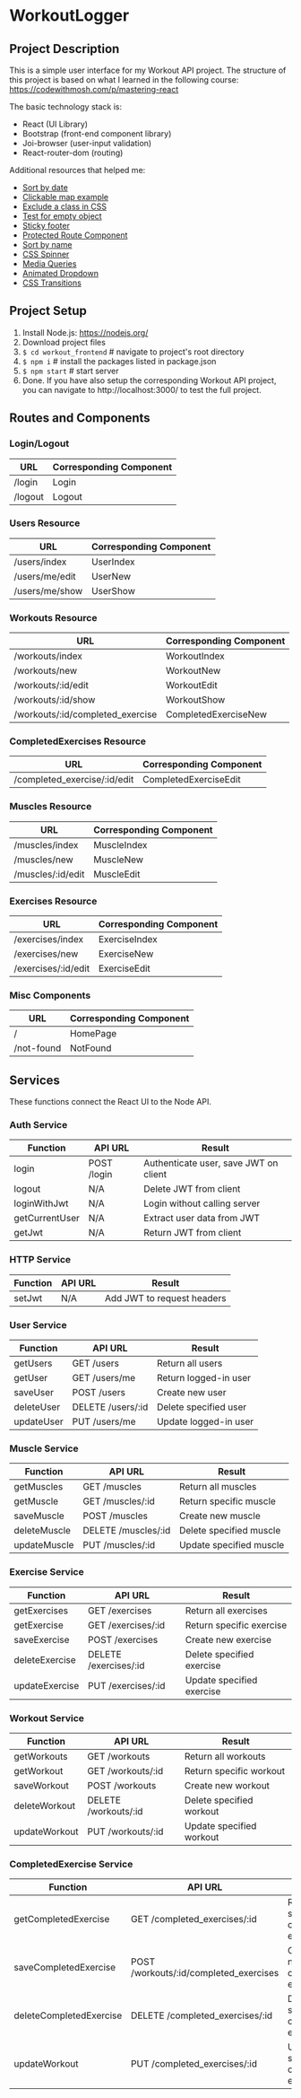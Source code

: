 # WorkoutLogger

## Project Description
This is a simple user interface for my Workout API project. The structure of
this project is based on what I learned in the following course: https://codewithmosh.com/p/mastering-react

 The basic technology stack is:
* React (UI Library)
* Bootstrap (front-end component library)
* Joi-browser (user-input validation)
* React-router-dom (routing)

Additional resources that helped me:
* [Sort by date](https://stackoverflow.com/questions/10123953/sort-javascript-object-array-by-date)
* [Clickable map example](https://codepen.io/websitebeaver/pen/oLGGNz)
* [Exclude a class in CSS](https://stackoverflow.com/questions/16201948/how-to-exclude-particular-class-name-in-css-selector/16202009)
* [Test for empty object](https://stackoverflow.com/questions/679915/how-do-i-test-for-an-empty-javascript-object)
* [Sticky footer](https://www.learnenough.com/css-and-layout-tutorial)
* [Protected Route Component](https://reacttraining.com/react-router/web/example/auth-workflow)
* [Sort by name](https://developer.mozilla.org/en-US/docs/Web/JavaScript/Reference/Global_Objects/Array/sort)
* [CSS Spinner](https://www.w3schools.com/howto/howto_css_loader.asp)
* [Media Queries](https://stackoverflow.com/questions/8549529/what-is-the-difference-between-screen-and-only-screen-in-media-queries)
* [Animated Dropdown](https://www.learnenough.com/css-and-layout-tutorial?single_page=1#sec-details-mobile-dropdown)
* [CSS Transitions](https://developer.mozilla.org/en-US/docs/Web/CSS/CSS_Transitions/Using_CSS_transitions#Defining_transitions)

## Project Setup
1. Install Node.js: https://nodejs.org/
2. Download project files
3. ``` $ cd workout_frontend ``` # navigate to project's root directory
4. ``` $ npm i ``` # install the packages listed in package.json
5. ``` $ npm start ``` # start server
6. Done. If you have also setup the corresponding Workout API project, you can navigate to http://localhost:3000/ to test the full project.

## Routes and Components
### Login/Logout
|URL|Corresponding Component|
|---|---|
/login|Login|
/logout|Logout|

### Users Resource
|URL|Corresponding Component|
|---|---|
/users/index|UserIndex|
/users/me/edit|UserNew|
/users/me/show|UserShow|

### Workouts Resource
|URL|Corresponding Component|
|---|---|
/workouts/index|WorkoutIndex|
/workouts/new|WorkoutNew|
/workouts/:id/edit|WorkoutEdit|
/workouts/:id/show|WorkoutShow|
/workouts/:id/completed_exercise|CompletedExerciseNew|

### CompletedExercises Resource
|URL|Corresponding Component|
|---|---|
/completed_exercise/:id/edit|CompletedExerciseEdit|

### Muscles Resource
|URL|Corresponding Component|
|---|---|
/muscles/index|MuscleIndex|
/muscles/new|MuscleNew|
/muscles/:id/edit|MuscleEdit|

### Exercises Resource
|URL|Corresponding Component|
|---|---|
/exercises/index|ExerciseIndex|
/exercises/new|ExerciseNew|
/exercises/:id/edit|ExerciseEdit|

### Misc Components
|URL|Corresponding Component|
|---|---|
/|HomePage|
/not-found|NotFound|

## Services
These functions connect the React UI to the Node API.
### Auth Service
|Function|API URL|Result|
|---|---|---|
login|POST /login|Authenticate user, save JWT on client|
logout|N/A|Delete JWT from client|
loginWithJwt|N/A|Login without calling server|
getCurrentUser|N/A|Extract user data from JWT|
getJwt|N/A|Return JWT from client|

### HTTP Service
|Function|API URL|Result|
|---|---|---|
setJwt|N/A|Add JWT to request headers|

### User Service
|Function|API URL|Result|
|---|---|---|
getUsers|GET /users|Return all users|
getUser|GET /users/me|Return logged-in user|
saveUser|POST /users|Create new user|
deleteUser|DELETE /users/:id|Delete specified user|
updateUser|PUT /users/me|Update logged-in user|

### Muscle Service
|Function|API URL|Result|
|---|---|---|
getMuscles|GET /muscles|Return all muscles|
getMuscle|GET /muscles/:id|Return specific muscle|
saveMuscle|POST /muscles|Create new muscle|
deleteMuscle|DELETE /muscles/:id|Delete specified muscle|
updateMuscle|PUT /muscles/:id|Update specified muscle|

### Exercise Service
|Function|API URL|Result|
|---|---|---|
getExercises|GET /exercises|Return all exercises|
getExercise|GET /exercises/:id|Return specific exercise|
saveExercise|POST /exercises|Create new exercise|
deleteExercise|DELETE /exercises/:id|Delete specified exercise|
updateExercise|PUT /exercises/:id|Update specified exercise|

### Workout Service
|Function|API URL|Result|
|---|---|---|
getWorkouts|GET /workouts|Return all workouts|
getWorkout|GET /workouts/:id|Return specific workout|
saveWorkout|POST /workouts|Create new workout|
deleteWorkout|DELETE /workouts/:id|Delete specified workout|
updateWorkout|PUT /workouts/:id|Update specified workout|

### CompletedExercise Service
|Function|API URL|Result|
|---|---|---|
getCompletedExercise|GET /completed_exercises/:id|Return specific completed exercise|
saveCompletedExercise|POST /workouts/:id/completed_exercises|Create new completed exercise|
deleteCompletedExercise|DELETE /completed_exercises/:id|Delete specified completed exercise|
updateWorkout|PUT /completed_exercises/:id|Update specified completed exercise|
